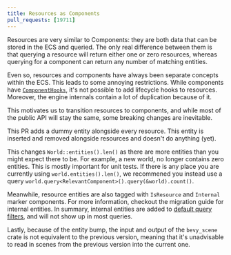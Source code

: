 ```yaml
---
title: Resources as Components
pull_requests: [19711]
---
```


Resources are very similar to Components: they are both data that can be stored in the ECS and queried.
The only real difference between them is that querying a resource will return either one or zero resources, whereas querying for a component can return any number of matching entities.

Even so, resources and components have always been separate concepts within the ECS.
This leads to some annoying restrictions.
While components have [`ComponentHooks`](https://docs.rs/bevy/latest/bevy/ecs/component/struct.ComponentHooks.html), it's not possible to add lifecycle hooks to resources.
Moreover, the engine internals contain a lot of duplication because of it.

This motivates us to transition resources to components, and while most of the public API will stay the same, some breaking changes are inevitable.

This PR adds a dummy entity alongside every resource.
This entity is inserted and removed alongside resources and doesn't do anything (yet).

This changes `World::entities().len()` as there are more entities than you might expect there to be.
For example, a new world, no longer contains zero entities.
This is mostly important for unit tests.
If there is any place you are currently using `world.entities().len()`, we recommened you instead use a query `world.query<RelevantComponent>().query(&world).count()`.

Meanwhile, resource entities are also tagged with `IsResource` and `Internal` marker components.
For more information, checkout the migration guide for internal entities.
In summary, internal entities are added to [default query filters](https://docs.rs/bevy/latest/bevy/ecs/entity_disabling/struct.DefaultQueryFilters.html), and will not show up in most queries.

Lastly, because of the entity bump, the input and output of the `bevy_scene` crate is not equivalent to the previous version, meaning that it's unadvisable to read in scenes from the previous version into the current one.
